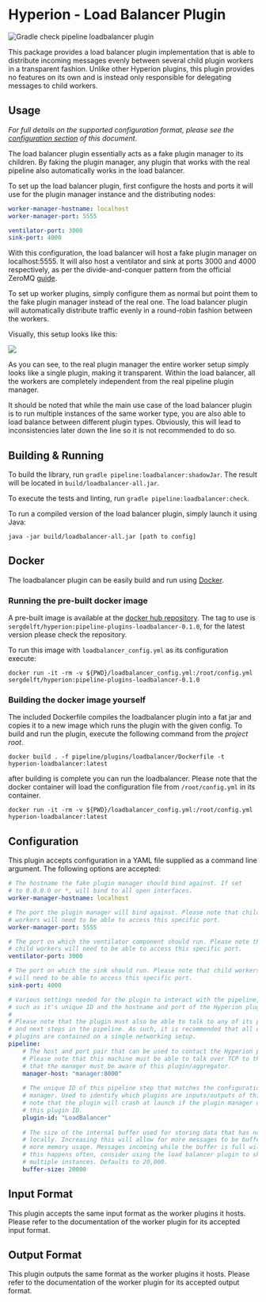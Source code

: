 # Hyperion - Load Balancer Plugin

![Gradle check pipeline loadbalancer plugin](https://github.com/SERG-Delft/hyperion/workflows/Gradle%20check%20pipeline%20loadbalancer%20plugin/badge.svg)

This package provides a load balancer plugin implementation that is able to distribute incoming messages evenly between several child plugin workers in a transparent fashion. Unlike other Hyperion plugins, this plugin provides no features on its own and is instead only responsible for delegating messages to child workers.

## Usage

_For full details on the supported configuration format, please see the [configuration section](#Configuration) of this document_.

The load balancer plugin essentially acts as a fake plugin manager to its children. By faking the plugin manager, any plugin that works with the real pipeline also automatically works in the load balancer. 

To set up the load balancer plugin, first configure the hosts and ports it will use for the plugin manager instance and the distributing nodes:

```yaml
worker-manager-hostname: localhost
worker-manager-port: 5555

ventilator-port: 3000
sink-port: 4000
```

With this configuration, the load balancer will host a fake plugin manager on localhost:5555. It will also host a ventilator and sink at ports 3000 and 4000 respectively, as per the divide-and-conquer pattern from the official ZeroMQ [guide](http://zguide.zeromq.org/page:all#Divide-and-Conquer).

To set up worker plugins, simply configure them as normal but point them to the fake plugin manager instead of the real one. The load balancer plugin will automatically distribute traffic evenly in a round-robin fashion between the workers.

Visually, this setup looks like this:

![](https://i.imgur.com/FmM0WMm.png)

As you can see, to the real plugin manager the entire worker setup simply looks like a single plugin, making it transparent. Within the load balancer, all the workers are completely independent from the real pipeline plugin manager.

It should be noted that while the main use case of the load balancer plugin is to run multiple instances of the same worker type, you are also able to load balance between different plugin types. Obviously, this will lead to inconsistencies later down the line so it is not recommended to do so.

## Building & Running

To build the library, run `gradle pipeline:loadbalancer:shadowJar`. The result will be located in `build/loadbalancer-all.jar`.

To execute the tests and linting, run `gradle pipeline:loadbalancer:check`.

To run a compiled version of the load balancer plugin, simply launch it using Java:

```shell script
java -jar build/loadbalancer-all.jar [path to config]
```


## Docker
The loadbalancer plugin can be easily build and run using [Docker](https://www.docker.com/). 

### Running the pre-built docker image
A pre-built image is available at the [docker hub repository](https://hub.docker.com/r/sergdelft/hyperion).
The tag to use is `sergdelft/hyperion:pipeline-plugins-loadbalancer-0.1.0`, for the latest version please check the repository.

To run this image with `loadbalancer_config.yml` as its configuration execute:
```shell script
docker run -it -rm -v ${PWD}/loadbalancer_config.yml:/root/config.yml sergdelft/hyperion:pipeline-plugins-loadbalancer-0.1.0
```

### Building the docker image yourself
The included Dockerfile compiles the loadbalancer plugin into a fat jar and copies it to a new image which runs the plugin with the given config.
To build and run the plugin, execute the following command from the _project root_. 

```shell script
docker build . -f pipeline/plugins/loadbalancer/Dockerfile -t hyperion-loadbalancer:latest
```

after building is complete you can run the loadbalancer.
Please note that the docker container will load the configuration file from `/root/config.yml` in its container.

```shell script
docker run -it -rm -v ${PWD}/loadbalancer_config.yml:/root/config.yml hyperion-loadbalancer:latest
```

## Configuration

This plugin accepts configuration in a YAML file supplied as a command line argument. The following options are accepted:

```yaml
# The hostname the fake plugin manager should bind against. If set
# to 0.0.0.0 or *, will bind to all open interfaces.
worker-manager-hostname: localhost

# The port the plugin manager will bind against. Please note that child
# workers will need to be able to access this specific port.
worker-manager-port: 5555

# The port on which the ventilator component should run. Please note that
# child workers will need to be able to access this specific port.
ventilator-port: 3000

# The port on which the sink should run. Please note that child workers
# will need to be able to access this specific port.
sink-port: 4000

# Various settings needed for the plugin to interact with the pipeline,
# such as it's unique ID and the hostname and port of the Hyperion plugin manager.
# 
# Please note that the plugin must also be able to talk to any of its previous
# and next steps in the pipeline. As such, it is recommended that all of the 
# plugins are contained on a single networking setup.
pipeline:
    # The host and port pair that can be used to contact the Hyperion plugin manager.
    # Please note that this machine must be able to talk over TCP to the manager and
    # that the manager must be aware of this plugin/aggregator.
    manager-host: "manager:8000"
  
    # The unique ID of this pipeline step that matches the configuration of the plugin
    # manager. Used to identify which plugins are inputs/outputs of this step. Please
    # note that the plugin will crash at launch if the plugin manager does not recognize
    # this plugin ID.
    plugin-id: "LoadBalancer"
  
    # The size of the internal buffer used for storing data that has not yet been processed
    # locally. Increasing this will allow for more messages to be buffered, at the cost of
    # more memory usage. Messages incoming while the buffer is full will be thrown away. If
    # this happens often, consider using the load balancer plugin to shard this plugin across
    # multiple instances. Defaults to 20,000.
    buffer-size: 20000
```

## Input Format

This plugin accepts the same input format as the worker plugins it hosts. Please refer to the documentation of the worker plugin for its accepted input format.

## Output Format

This plugin outputs the same format as the worker plugins it hosts. Please refer to the documentation of the worker plugin for its accepted output format.
